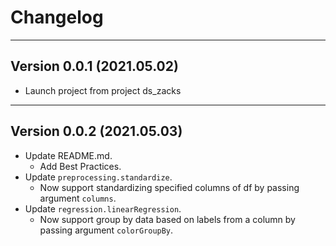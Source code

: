 # Changelog

---

## Version 0.0.1 (2021.05.02)

- Launch project from project ds_zacks

---

## Version 0.0.2 (2021.05.03)

- Update README.md.
  - Add Best Practices.
- Update `preprocessing.standardize`.
  - Now support standardizing specified columns of df by passing argument `columns`.
- Update `regression.linearRegression`.
  - Now support group by data based on labels from a column by passing argument `colorGroupBy`.

